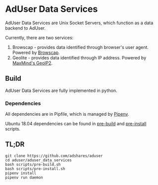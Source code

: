 # AdUser Data Services

AdUser Data Services are Unix Socket Servers, which function as a data backend to AdUser.

Currently, there are two services:
1) Browscap - provides data identified through browser's user agent. Powered by [Browscap](https://browscap.org/).
2) Geolite - provides data identified through IP address. Powered by [MaxMind's GeoIP2](https://dev.maxmind.com/geoip/geoip2/geolite2/).

## Build
AdUser Data Services are fully implemented in python.

### Dependencies

All dependencies are in Pipfile, which is managed by [Pipenv](https://pipenv.readthedocs.io/en/latest/).

Ubuntu 18.04 dependencies can be found in [pre-build](scripts/pre-build.sh) and [pre-install](scripts/pre-install.sh) scripts.

## TL;DR  
```
git clone https://github.com/adshares/aduser
cd aduser/aduser_data_services
bash scripts/pre-build.sh
bash scripts/pre-install.sh
pipenv install
pipenv run daemon
```
